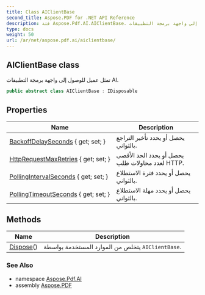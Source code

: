 ```yaml
---
title: Class AIClientBase
second_title: Aspose.PDF for .NET API Reference
description: فئة Aspose.Pdf.AI.AIClientBase. تمثل عميل للوصول إلى واجهة برمجة التطبيقات AI
type: docs
weight: 50
url: /ar/net/aspose.pdf.ai/aiclientbase/
---
```

## AIClientBase class

تمثل عميل للوصول إلى واجهة برمجة التطبيقات AI.

```csharp
public abstract class AIClientBase : IDisposable
```

## Properties

| Name | Description |
| --- | --- |
| [BackoffDelaySeconds](../../aspose.pdf.ai/aiclientbase/backoffdelayseconds/) { get; set; } | يحصل أو يحدد تأخير التراجع بالثواني. |
| [HttpRequestMaxRetries](../../aspose.pdf.ai/aiclientbase/httprequestmaxretries/) { get; set; } | يحصل أو يحدد الحد الأقصى لعدد محاولات طلب HTTP. |
| [PollingIntervalSeconds](../../aspose.pdf.ai/aiclientbase/pollingintervalseconds/) { get; set; } | يحصل أو يحدد فترة الاستطلاع بالثواني. |
| [PollingTimeoutSeconds](../../aspose.pdf.ai/aiclientbase/pollingtimeoutseconds/) { get; set; } | يحصل أو يحدد مهلة الاستطلاع بالثواني. |

## Methods

| Name | Description |
| --- | --- |
| [Dispose](../../aspose.pdf.ai/aiclientbase/dispose/)() | يتخلص من الموارد المستخدمة بواسطة `AIClientBase`. |

### See Also

* namespace [Aspose.Pdf.AI](../../aspose.pdf.ai/)
* assembly [Aspose.PDF](../../)